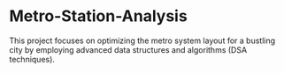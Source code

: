 # Metro-Station-Analysis
This project focuses on optimizing the metro system layout for a bustling city by employing advanced data structures and algorithms (DSA techniques).
